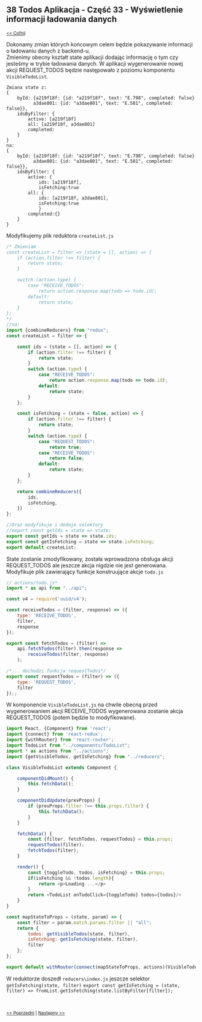 ## 38 Todos Aplikacja - Część 33 - Wyświetlenie informacji ładowania danych
<sub>[<< Cofnij](https://github.com/donatuss/Redux-Start-Egghead/blob/master/README.md)</sub><br/>

Dokonamy zmian których końcowym celem będzie pokazywanie informacji o ładowaniu danych z backend-u.  
Zmienimy obecny kształt state aplikacji dodając informację o tym czy jesteśmy w trybie ładowania danych.
W aplikacji wygenerowanie nowej akcji REQUEST_TODOS będzie następowało z poziomu komponentu ``VisibleTodoList``.
```
Zmiana state z: 
{
    byId: {a219f18f: {id: "a219f18f", text: "E.798", completed: false}
          a3dae801: {id: "a3dae801", text: "E.501", completed: false}},
    idsByFilter: {
        active: [a219f18f]
        all: [a219f18f, a3dae801]
        completed:
    }      
}
na:
{
    byId: {a219f18f: {id: "a219f18f", text: "E.798", completed: false}
          a3dae801: {id: "a3dae801", text: "E.501", completed: false}},
    idsByFilter: {
        active: {
            ids: [a219f18f],
            isFetching:true
        all: {
            ids: [a219f18f, a3dae801],
            isFetching:true
            }
        completed:{}
    }      
}
```

Modyfikujemy plik reduktora ``createList.js``
```javascript
/* Zmieniam
const createList = filter => (state = [], action) => {
    if (action.filter !== filter) {
        return state;
    }

    switch (action.type) {
        case "RECEIVE_TODOS":
            return action.response.map(todo => todo.id);
        default:
            return state;
    }
};
*/
//na:
import {combineReducers} from "redux";
const createList = filter => {

    const ids = (state = [], action) => {
        if (action.filter !== filter) {
            return state;
        }
        switch (action.type) {
            case "RECEIVE_TODOS":
                return action.response.map(todo => todo.id);
            default:
                return state;
        }
    };

    const isFetching = (state = false, action) => {
        if (action.filter !== filter) {
            return state;
        }
        switch (action.type) {
            case "REQUEST_TODOS":
                return true;
            case "RECEIVE_TODOS":
                return false;
            default:
                return state;
        }
    };

    return combineReducers({
        ids,
        isFetching,
    })
};

//Oraz modyfikuje i dodaje selektory
//export const getIds = state => state;
export const getIds = state => state.ids;
export const getIsFetching = state => state.isFetching;
export default createList;
```
State zostanie zmodyfikowany, została wprowadzona obsługa akcji REQUEST_TODOS ale jeszcze akcja nigdzie nie jest generowana.
Modyfikuje plik zawierający funkcje konstruujące akcje ``todo.js``
```javascript
// actions/todo.js*
import * as api from "../api";

const v4 = require('uuid/v4');

const receiveTodos = (filter, response) => ({
    type: 'RECEIVE_TODOS',
    filter,
    response
});

export const fetchTodos = (filter) =>
    api.fetchTodos(filter).then(response =>
        receiveTodos(filter, response)
    );

/*... dochodzi funkcja requestTodos*/
export const requestTodos = (filter) => ({
    type: 'REQUEST_TODOS',
    filter
});;

```
W komponencie ``VisibleTodoList.js`` na chwile obecną przed wygenerowaniem akcji RECEIVE_TODOS wygenerowana zostanie akcja REQUEST_TODOS 
(potem będzie to modyfikowane). 
```javascript
import React, {Component} from 'react';
import {connect} from 'react-redux';
import {withRouter} from 'react-router';
import TodoList from "../components/TodoList";
import * as actions from "../actions";
import {getVisibleTodos, getIsFetching} from "../reducers";

class VisibleTodoList extends Component {

    componentDidMount() {
        this.fetchData();
    }

    componentDidUpdate(prevProps) {
        if (prevProps.filter !== this.props.filter) {
            this.fetchData();
        }
    }

    fetchData() {
        const {filter, fetchTodos, requestTodos} = this.props;
        requestTodos(filter);
        fetchTodos(filter);
    }

    render() {
        const {toggleTodo, todos, isFetching} = this.props;
        if(isFetching && !todos.length){
            return <p>Loading ...</p>
        }
        return <TodoList onTodoClick={toggleTodo} todos={todos}/>
    }
}

const mapStateToProps = (state, param) => {
    const filter = param.match.params.filter || "all";
    return {
        todos: getVisibleTodos(state, filter),
        isFetching: getIsFetching(state, filter),
        filter
    };
};

export default withRouter(connect(mapStateToProps, actions)(VisibleTodoList));
```
W reduktorze doszedł ``reducers\index.js``  jeszcze selektor  ``getIsFetching(state, filter)``
``
export const getIsFetching = (state, filter) => fromList.getIsFetching(state.listByFilter[filter]);
``

<br/>
 
 <sub>[<< Poprzedni](https://github.com/donatuss/Redux-Start-Egghead/blob/master/37-todoapps-refactoring-reducers/README.md)
   | [Następny >>](https://github.com/donatuss/Redux-Start-Egghead/blob/master/39-todoapps-dispach-action-with-thunks/README.md)
 </sub>